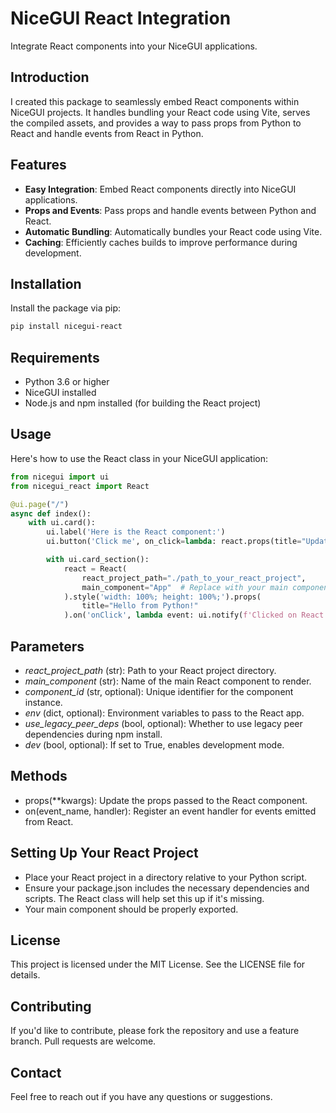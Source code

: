 # NiceGUI React Integration

Integrate React components into your NiceGUI applications.

## Introduction

I created this package to seamlessly embed React components within NiceGUI projects. It handles bundling your React code using Vite, serves the compiled assets, and provides a way to pass props from Python to React and handle events from React in Python.

## Features

- **Easy Integration**: Embed React components directly into NiceGUI applications.
- **Props and Events**: Pass props and handle events between Python and React.
- **Automatic Bundling**: Automatically bundles your React code using Vite.
- **Caching**: Efficiently caches builds to improve performance during development.

## Installation

Install the package via pip:

```bash
pip install nicegui-react
```


## Requirements
- Python 3.6 or higher
- NiceGUI installed
- Node.js and npm installed (for building the React project)

## Usage
Here's how to use the React class in your NiceGUI application:

```python
from nicegui import ui
from nicegui_react import React

@ui.page("/")
async def index():
    with ui.card():
        ui.label('Here is the React component:')
        ui.button('Click me', on_click=lambda: react.props(title="Updated Title"))

        with ui.card_section():
            react = React(
                react_project_path="./path_to_your_react_project",
                main_component="App"  # Replace with your main component's name
            ).style('width: 100%; height: 100%;').props(
                title="Hello from Python!"
            ).on('onClick', lambda event: ui.notify(f'Clicked on React component: {event}'))
```



## Parameters
- *react_project_path* (str): Path to your React project directory.
- *main_component* (str): Name of the main React component to render.
- *component_id* (str, optional): Unique identifier for the component instance.
- *env* (dict, optional): Environment variables to pass to the React app.
- *use_legacy_peer_deps* (bool, optional): Whether to use legacy peer dependencies during npm install.
- *dev* (bool, optional): If set to True, enables development mode.

## Methods
- props(**kwargs): Update the props passed to the React component.
- on(event_name, handler): Register an event handler for events emitted from React.

## Setting Up Your React Project
- Place your React project in a directory relative to your Python script.
- Ensure your package.json includes the necessary dependencies and scripts. The React class will help set this up if it's missing.
- Your main component should be properly exported.

## License
This project is licensed under the MIT License. See the LICENSE file for details.

## Contributing
If you'd like to contribute, please fork the repository and use a feature branch. Pull requests are welcome.

## Contact
Feel free to reach out if you have any questions or suggestions.
